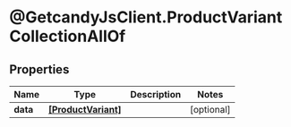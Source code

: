 # @GetcandyJsClient.ProductVariantCollectionAllOf

## Properties

Name | Type | Description | Notes
------------ | ------------- | ------------- | -------------
**data** | [**[ProductVariant]**](ProductVariant.md) |  | [optional] 


